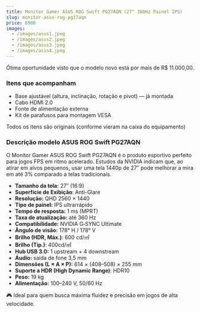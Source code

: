 ```yaml
---
title: Monitor Gamer ASUS ROG Swift PG27AQN (27" 360Hz Painel IPS)
slug: monitor-asus-rog-pg27aqn
price: 6900
images:
  - /images/asus1.jpeg
  - /images/asus2.jpeg
  - /images/asus3.jpeg
  - /images/asus4.jpeg
---
```


Ótima oportunidade visto que o modelo novo está por mais de R$ 11.000,00.

### Itens que acompanham
- Base ajustável (altura, inclinação, rotação e pivot) — já montada
- Cabo HDMI 2.0
- Fonte de alimentação externa
- Kit de parafusos para montagem VESA

Todos os itens são originais (conforme vieram na caixa do equipamento)

### Descrição modelo ASUS ROG Swift PG27AQN

O Monitor Gamer ASUS ROG Swift PG27AQN é o produto esportivo perfeito para jogos FPS em ritmo acelerado. Estudos da NVIDIA indicam que, ao atirar em alvos pequenos, usar uma tela 1440p de 27″ pode melhorar a mira em até 3% comparado a telas tradicionais.

- **Tamanho da tela:** 27″ (16:9)
- **Superfície de Exibição**: Anti-Glare
- **Resolução:** QHD 2560 × 1440
- **Tipo de painel:** IPS ultrarrápido
- **Tempo de resposta:** 1 ms (MPRT)
- **Taxa de atualização:** até 360 Hz
- **Compatibilidade:** NVIDIA G‑SYNC Ultimate
- **Ângulo de visão:** 178° H / 178° V
- **Brilho (HDR, Máx.)**: 600 cd/㎡
- **Brilho (Tip.)**: 400cd/㎡
- **Hub USB 3.0:** 1 upstream + 4 downstream
- **Áudio:** saída de fone 3,5 mm
- **Dimensões (L × A × P):** 614 × (408–508) × 255 mm
- **Suporte a HDR (High Dynamic Range)**: HDR10
- **Peso:** 19 kg
- **Alimentação:** 100–240 V, 50/60 Hz

🎮 Ideal para quem busca máxima fluidez e precisão em jogos de alta velocidade.
